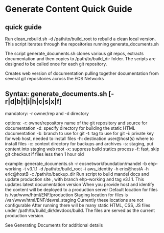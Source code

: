 # Generate Content Quick Guide

## quick guide 
Run clean_rebuild.sh -d /path/to/build_root to rebuild a clean local version. This script iterates through the repositories running generate_documents.sh

The script generate_documents.sh clones various git repos, extracts documentation and then copies to /path/to/build_dir folder. The scripts are designed to be called once for each git repository.

Creates web version of documentation pulling together documentation from several git repositories across the EOS Networks

## Syntax: generate_documents.sh [-r|d|b|t|i|h|c|s|x|f]
mandatory: -r owner/rep and -d directory

options:
-r: owner/repository name of the git repository and source for documentation
-d: specify directory for building the static HTML documentation
-b: branch to use for git
-t: tag to use for git
-i: private key for web host, needed to install files
-h: destination user@host(s) where to install files
-c: context directory for backups and archives
-s: staging, put content into staging web root
-x: suppress build statics process
-f: fast, skip git checkout if files less then 1 hour old

example: generate_documents.sh -r eosnetworkfoundation/mandel -b ehp-working -t v3.1.1 -d /path/to/build_root -i aws_identity -h eric@hostA -h eric@hostB -c /path/to/backup_dir
Run script to build mandel docs and update production site , with branch ehp-working and tag v3.1.1. This updates latest documentation version
When you provide host and identify the content will be deployed to a production server
   Default location for files is /var/www/html/ENF/production
   Staging location for files is /var/www/html/ENF/devrel_staging
   Currently these locations are not configurable
After running there will be many static HTML, CSS, JS files under /path/to/build_dir/devdocs/build. The files are served as the current production version.

See Generating Documents for additional details